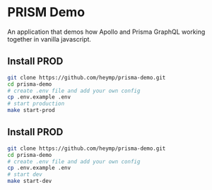 # PRISM Demo

An application that demos how Apollo and Prisma GraphQL working together in vanilla javascript.

## Install PROD

```bash
git clone https://github.com/heymp/prisma-demo.git
cd prisma-demo
# create .env file and add your own config
cp .env.example .env
# start production
make start-prod
```

## Install PROD

```bash
git clone https://github.com/heymp/prisma-demo.git
cd prisma-demo
# create .env file and add your own config
cp .env.example .env
# start dev
make start-dev
```